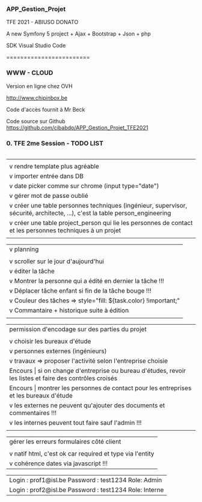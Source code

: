 ### APP_Gestion_Projet
TFE 2021 - ABIUSO DONATO

A new Symfony 5 project + Ajax + Bootstrap + Json + php

SDK Visual Studio Code

========================

### WWW - CLOUD

Version en ligne chez OVH


http://www.chipinbox.be

Code d'accès fournit à Mr Beck


Code source sur Github
https://github.com/cibabdo/APP_Gestion_Projet_TFE2021


<h3 id="TODO">0. TFE 2me Session - TODO LIST </h3>
<table>
<table>
<tr><td></td></tr>
<tr><td>v rendre template plus agréable</td></tr>
<tr><td>v importer entrée dans DB</td></tr>
<tr><td>v date picker comme sur chrome (input type="date")</td></tr>
<tr><td>v gérer mot de passe oublié</td></tr>
<tr><td>v créer une table personnes techniques (ingénieur, supervisor, sécurité, architecte, ...), c'est la table person_engineering</td></tr>
<tr><td>v créer une table project_person qui lie les personnes de contact et les personnes techniques à un projet</td></tr>
<tr><td></td></tr>
</table>
<table>
<tr><td>v planning</td></tr>
<tr><td></td></tr>
    <tr><td>v scroller sur le jour d'aujourd'hui</td></tr>
    <tr><td>v éditer la tâche</td></tr>
    <tr><td>v Montrer la personne qui a édité en dernier la tâche !!!</td></tr>
    <tr><td>v Déplacer tâche enfant si fin de la tâche bouge !!!</td></tr>
    <tr><td>v Couleur des tâches => style="fill: ${task.color} !important;"</td></tr>
    <tr><td>v Commantaire + historique suite à édition</td></tr>
<tr><td></td></tr>
</table>
<table>
<tr><td>permission d'encodage sur des parties du projet</td></tr>
<tr><td></td></tr>
    <tr><td>v choisir les bureaux d'étude</td></tr>
    <tr><td>v personnes externes (ingénieurs)</td></tr>
    <tr><td>v travaux => proposer l'activité selon l'entreprise choisie</td></tr>
    <tr><td>Encours |  si on change d'entreprise ou bureau d'études, revoir les listes et faire des contrôles croisés</td></tr>
    <tr><td>Encours | montrer les personnes de contact pour les entreprises et les bureaux d'étude</td></tr>
    <tr><td>v les externes ne peuvent qu'ajouter des documents et commentaires !!!</td></tr>
    <tr><td>v les internes peuvent tout faire sauf l'admin !!!</td></tr>
<tr><td></td></tr>
</table>
<table>
<tr><td>gérer les erreurs formulaires côté client </td></tr>
<tr><td></td></tr>
    <tr><td>v natif html, c'est ok car required et type via l'entity</td></tr>
    <tr><td>v cohérence dates via javascript !!!</td></tr>
</table>
<table>
<tr><td>Login : prof1@isl.be Password : test1234 Role: Admin</td></tr>
<tr><td>Login : prof2@isl.be Password : test1234 Role: Interne</td></tr>
</table>
 



